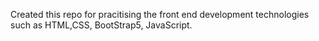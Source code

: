 Created this repo for pracitising the front end development technologies such as HTML,CSS, BootStrap5, JavaScript.
